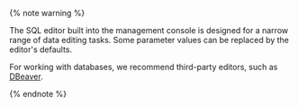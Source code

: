 {% note warning %}

The SQL editor built into the management console is designed for a narrow range of data editing tasks. Some parameter values can be replaced by the editor's defaults.

For working with databases, we recommend third-party editors, such as [DBeaver](../../../managed-clickhouse/operations/connect.md#connection-ide).

{% endnote %}
